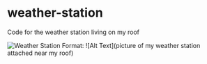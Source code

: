 # weather-station
Code for the weather station living on my roof

![Weather Station](/images/weather_station.jpg)
Format: ![Alt Text](picture of my weather station attached near my roof)

